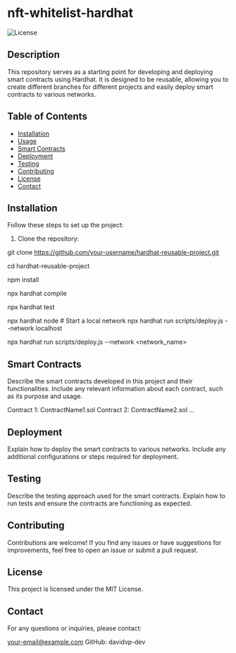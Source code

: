 # nft-whitelist-hardhat

![License](https://img.shields.io/badge/license-MIT-blue.svg)

## Description

This repository serves as a starting point for developing and deploying smart contracts using Hardhat. It is designed to be reusable, allowing you to create different branches for different projects and easily deploy smart contracts to various networks.

## Table of Contents

- [Installation](#installation)
- [Usage](#usage)
- [Smart Contracts](#smart-contracts)
- [Deployment](#deployment)
- [Testing](#testing)
- [Contributing](#contributing)
- [License](#license)
- [Contact](#contact)

## Installation

Follow these steps to set up the project:

1. Clone the repository:


git clone https://github.com/your-username/hardhat-reusable-project.git

cd hardhat-reusable-project

npm install

npx hardhat compile

npx hardhat test

npx hardhat node # Start a local network
npx hardhat run scripts/deploy.js --network localhost

npx hardhat run scripts/deploy.js --network <network_name>

## Smart Contracts
Describe the smart contracts developed in this project and their functionalities. Include any relevant information about each contract, such as its purpose and usage.

Contract 1: ContractName1.sol
Contract 2: ContractName2.sol
...
## Deployment
Explain how to deploy the smart contracts to various networks. Include any additional configurations or steps required for deployment.

## Testing
Describe the testing approach used for the smart contracts. Explain how to run tests and ensure the contracts are functioning as expected.

## Contributing
Contributions are welcome! If you find any issues or have suggestions for improvements, feel free to open an issue or submit a pull request.

## License
This project is licensed under the MIT License.

## Contact
For any questions or inquiries, please contact:

your-email@example.com
GitHub: davidvp-dev